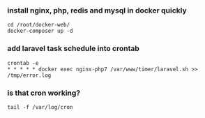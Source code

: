 ### install nginx, php, redis and mysql in docker quickly
```
cd /root/docker-web/
docker-composer up -d
```

### add laravel task schedule into crontab
```
crontab -e
* * * * * docker exec nginx-php7 /var/www/timer/laravel.sh >> /tmp/error.log
```

### is that cron working?
`tail -f /var/log/cron`


